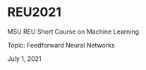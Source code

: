 # REU2021

MSU REU Short Course on Machine Learning

Topic: Feedforward Neural Networks

July 1, 2021


